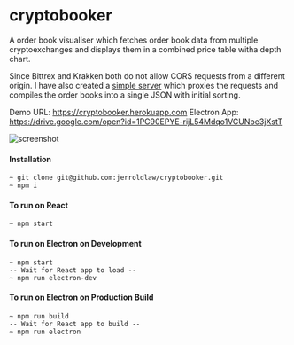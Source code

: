 # cryptobooker
A order book visualiser which fetches order book data from multiple cryptoexchanges and displays them in a combined price table witha  depth chart.

Since Bittrex and Krakken both do not allow CORS requests from a different origin. I have also created a [simple server](https://github.com/jerroldlaw/cryptobooker-server) which proxies the requests and compiles the order books into a single JSON with initial sorting.

Demo URL: https://cryptobooker.herokuapp.com
Electron App: https://drive.google.com/open?id=1PC90EPYE-rijL54Mdqo1VCUNbe3jXstT

![screenshot](https://i.imgur.com/mC3bJKU.png)

#### Installation
```
~ git clone git@github.com:jerroldlaw/cryptobooker.git
~ npm i
```

#### To run on React
```
~ npm start
```

#### To run on Electron on Development
```
~ npm start
-- Wait for React app to load --
~ npm run electron-dev
```

#### To run on Electron on Production Build
```
~ npm run build
-- Wait for React app to build --
~ npm run electron
```
